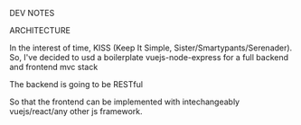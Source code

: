DEV NOTES


ARCHITECTURE


In the interest of time, KISS (Keep It Simple, Sister/Smartypants/Serenader).
So, I've decided to usd a boilerplate vuejs-node-express for a full backend and frontend mvc stack

The backend is going to be RESTful

So that the frontend can be implemented with intechangeably vuejs/react/any other js framework.


